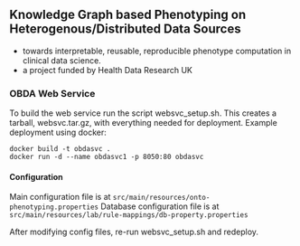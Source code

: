## Knowledge Graph based Phenotyping on Heterogenous/Distributed Data Sources
- towards interpretable, reusable, reproducible phenotype computation in clinical data science.
- a project funded by Health Data Research UK

### OBDA Web Service
To build the web service run the script websvc_setup.sh. This creates a tarball, websvc.tar.gz, with everything needed for deployment.
Example deployment using docker:
```
docker build -t obdasvc .
docker run -d --name obdasvc1 -p 8050:80 obdasvc
```

#### Configuration
Main configuration file is at `src/main/resources/onto-phenotyping.properties`
Database configuration file is at `src/main/resources/lab/rule-mappings/db-property.properties`

After modifying config files, re-run websvc_setup.sh and redeploy.


